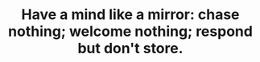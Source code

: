 ---
title: "Have a mind like a mirror: chase nothing; welcome nothing; respond but don't store."
tags: daoism mindfulness
---